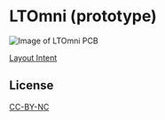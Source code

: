 # LTOmni (prototype)

![Image of LTOmni PCB](https://github.com/LovesTha/keyboard_pcb/raw/master/LTOmni/3D_Pic_.png)

[Layout Intent](http://www.keyboard-layout-editor.com)

## License

[CC-BY-NC](https://creativecommons.org/licenses/by-nc/4.0/)
